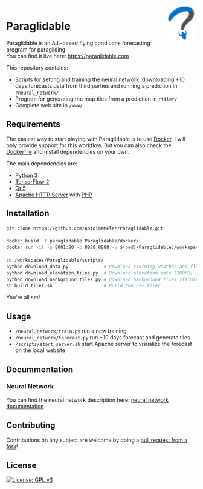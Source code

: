 <img src="www/imgs/logo/logo.svg" width="80" align="right" />

# Paraglidable

Paraglidable is an A.I.-based flying conditions forecasting program for paragliding.<br/>
You can find it live here: https://paraglidable.com

This repository contains:
* Scripts for setting and training the neural network, downloading +10 days forecasts data from third parties and running a prediction in `/neural_network/`
* Program for generating the map tiles from a prediction in `/tiler/`
* Complete web site in `/www/`

## Requirements

The easiest way to start playing with Paraglidable is to use [Docker](https://www.docker.com). I will only provide support for this workflow. But you can also check the [Dockerfile](docker/Dockerfile) and install dependencies on your own.

The main dependencies are:
* [Python 3](https://www.python.org/)
* [TensorFlow 2](https://www.tensorflow.org/)
* [Qt 5](https://www.qt.io/)
* [Apache HTTP Server](https://httpd.apache.org/) with [PHP](https://www.php.net/)

## Installation

```bash
git clone https://github.com/AntoineMeler/Paraglidable.git

docker build -t paraglidable Paraglidable/docker/
docker run -it -p 8001:80 -p 8888:8888 -v $(pwd)/Paraglidable:/workspaces/Paraglidable paraglidable

cd /workspaces/Paraglidable/scripts/
python download_data.py             # Download training weather and flights data (200MB)
python download_elevation_tiles.py  # Download elevation data (260MB)
python download_background_tiles.py # Download background tiles (facultative) (180MB)
sh build_tiler.sh                   # Build the C++ tiler
```

You're all set!

## Usage

* `/neural_network/train.py` run a new training
* `/neural_network/forecast.py` run +10 days forecast and generate tiles
* `/scripts/start_server.sh` start Apache server to visualize the forecast on the local website

## Docummentation

### Neural Network

You can find the neural network description here: [neural network documentation](neural_network/)

## Contributing

Contributions on any subject are welcome by doing a [pull request from a fork](https://help.github.com/en/github/collaborating-with-issues-and-pull-requests/creating-a-pull-request-from-a-fork)!

## License

[![License: GPL v3](https://img.shields.io/badge/License-GPLv3-blue.svg)](LICENSE)